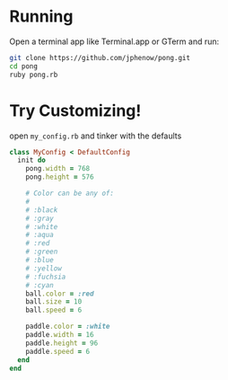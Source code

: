 # Running

Open a terminal app like Terminal.app or GTerm and run:

```bash
git clone https://github.com/jphenow/pong.git
cd pong
ruby pong.rb
```

# Try Customizing!

open `my_config.rb` and tinker with the defaults
```ruby
class MyConfig < DefaultConfig
  init do
    pong.width = 768
    pong.height = 576

    # Color can be any of:
    #
    # :black
    # :gray
    # :white
    # :aqua
    # :red
    # :green
    # :blue
    # :yellow
    # :fuchsia
    # :cyan
    ball.color = :red
    ball.size = 10
    ball.speed = 6

    paddle.color = :white
    paddle.width = 16
    paddle.height = 96
    paddle.speed = 6
  end
end
```
